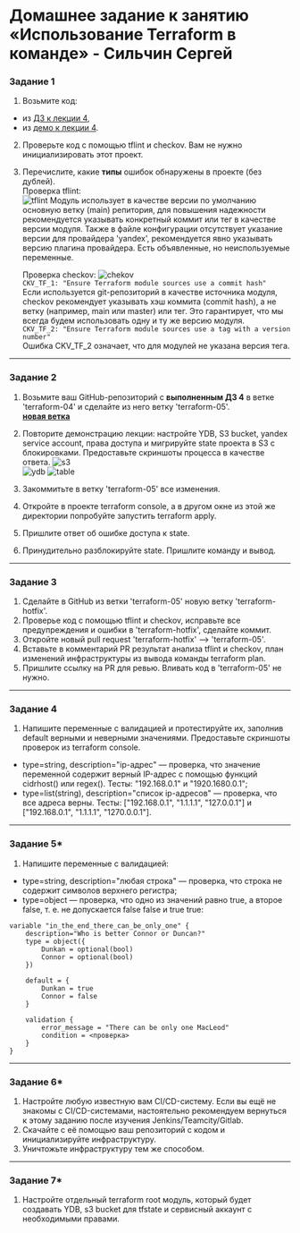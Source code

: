 # Домашнее задание к занятию «Использование Terraform в команде» - Сильчин Сергей

### Задание 1

1. Возьмите код:
- из [ДЗ к лекции 4](https://github.com/netology-code/ter-homeworks/tree/main/04/src),
- из [демо к лекции 4](https://github.com/netology-code/ter-homeworks/tree/main/04/demonstration1).
2. Проверьте код с помощью tflint и checkov. Вам не нужно инициализировать этот проект.  
3. Перечислите, какие **типы** ошибок обнаружены в проекте (без дублей).  
    Проверка tflint:  
    ![tflint](https://github.com/user-attachments/assets/f1478b61-3711-435f-94ce-58686823f3f5)
    Модуль использует в качестве версии по умолчанию основную ветку (main) репитория, для повышения надежности рекомендуется указывать конкретный коммит или тег в качестве версии модуля. Также в файле конфигурации отсутствует указание версии для провайдера 'yandex', рекомендуется явно указывать версию плагина провайдера. 
Есть объявленные, но неиспользуемые переменные.

    Проверка checkov:
![chekov](https://github.com/user-attachments/assets/0acd2d5a-845e-4e57-8aec-029d76a37c94)  
```CKV_TF_1: "Ensure Terraform module sources use a commit hash"```  
Если используется git-репозиторий в качестве источника модуля, checkov рекомендует указывать хэш коммита (commit hash), а не ветку (например, main или master) или тег. Это гарантирует, что мы всегда будем использовать одну и ту же версию модуля.  
```CKV_TF_2: "Ensure Terraform module sources use a tag with a version number"```  
Ошибка CKV_TF_2 означает, что для модулей не указана версия тега.

------
### Задание 2

1. Возьмите ваш GitHub-репозиторий с **выполненным ДЗ 4** в ветке 'terraform-04' и сделайте из него ветку 'terraform-05'.  
   [**новая ветка**](https://github.com/Daimero88/netology/tree/terraform-05/terraform-hw/04)  
2. Повторите демонстрацию лекции: настройте YDB, S3 bucket, yandex service account, права доступа и мигрируйте state проекта в S3 с блокировками. Предоставьте скриншоты процесса в качестве ответа.
    ![s3](https://github.com/user-attachments/assets/70214002-45cb-4c9a-95a3-2242a087ed86)  
    ![ydb](https://github.com/user-attachments/assets/1a5e6616-baec-4104-ba11-968aa8828f86)
    ![table](https://github.com/user-attachments/assets/92e2f42e-fb03-4fcc-adc7-2c402f1c47a8)  



4. Закоммитьте в ветку 'terraform-05' все изменения.
5. Откройте в проекте terraform console, а в другом окне из этой же директории попробуйте запустить terraform apply.
6. Пришлите ответ об ошибке доступа к state.
7. Принудительно разблокируйте state. Пришлите команду и вывод.


------
### Задание 3  

1. Сделайте в GitHub из ветки 'terraform-05' новую ветку 'terraform-hotfix'.
2. Проверье код с помощью tflint и checkov, исправьте все предупреждения и ошибки в 'terraform-hotfix', сделайте коммит.
3. Откройте новый pull request 'terraform-hotfix' --> 'terraform-05'. 
4. Вставьте в комментарий PR результат анализа tflint и checkov, план изменений инфраструктуры из вывода команды terraform plan.
5. Пришлите ссылку на PR для ревью. Вливать код в 'terraform-05' не нужно.

------
### Задание 4

1. Напишите переменные с валидацией и протестируйте их, заполнив default верными и неверными значениями. Предоставьте скриншоты проверок из terraform console. 

- type=string, description="ip-адрес" — проверка, что значение переменной содержит верный IP-адрес с помощью функций cidrhost() или regex(). Тесты:  "192.168.0.1" и "1920.1680.0.1";
- type=list(string), description="список ip-адресов" — проверка, что все адреса верны. Тесты:  ["192.168.0.1", "1.1.1.1", "127.0.0.1"] и ["192.168.0.1", "1.1.1.1", "1270.0.0.1"].

------
### Задание 5*
1. Напишите переменные с валидацией:
- type=string, description="любая строка" — проверка, что строка не содержит символов верхнего регистра;
- type=object — проверка, что одно из значений равно true, а второе false, т. е. не допускается false false и true true:
```
variable "in_the_end_there_can_be_only_one" {
    description="Who is better Connor or Duncan?"
    type = object({
        Dunkan = optional(bool)
        Connor = optional(bool)
    })

    default = {
        Dunkan = true
        Connor = false
    }

    validation {
        error_message = "There can be only one MacLeod"
        condition = <проверка>
    }
}
```
------
### Задание 6*

1. Настройте любую известную вам CI/CD-систему. Если вы ещё не знакомы с CI/CD-системами, настоятельно рекомендуем вернуться к этому заданию после изучения Jenkins/Teamcity/Gitlab.
2. Скачайте с её помощью ваш репозиторий с кодом и инициализируйте инфраструктуру.
3. Уничтожьте инфраструктуру тем же способом.


------
### Задание 7*
1. Настройте отдельный terraform root модуль, который будет создавать YDB, s3 bucket для tfstate и сервисный аккаунт с необходимыми правами. 
